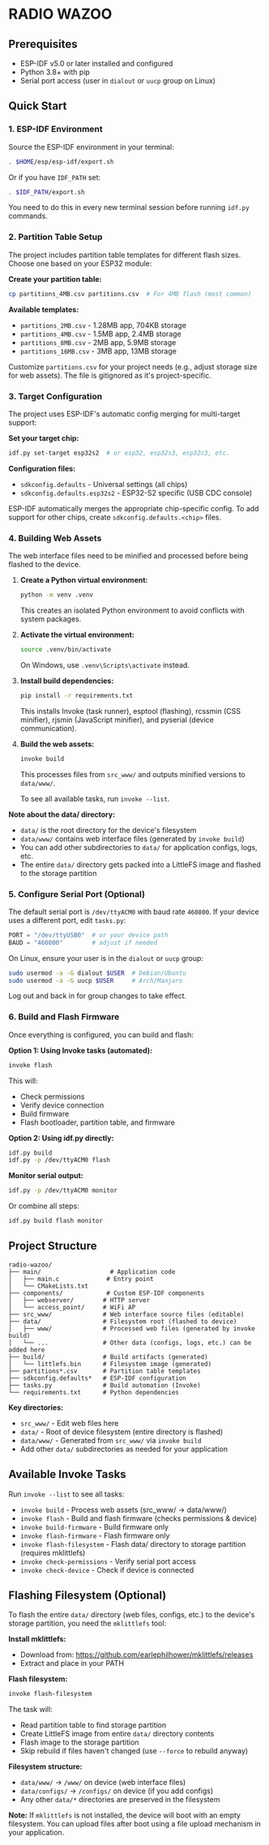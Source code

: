 # RADIO WAZOO

## Prerequisites

- ESP-IDF v5.0 or later installed and configured
- Python 3.8+ with pip
- Serial port access (user in `dialout` or `uucp` group on Linux)

## Quick Start

### 1. ESP-IDF Environment

Source the ESP-IDF environment in your terminal:

```bash
. $HOME/esp/esp-idf/export.sh
```

Or if you have `IDF_PATH` set:
```bash
. $IDF_PATH/export.sh
```

You need to do this in every new terminal session before running `idf.py` commands.

### 2. Partition Table Setup

The project includes partition table templates for different flash sizes. Choose one based on your ESP32 module:

**Create your partition table:**
```bash
cp partitions_4MB.csv partitions.csv  # For 4MB flash (most common)
```

**Available templates:**
- `partitions_2MB.csv` - 1.28MB app, 704KB storage
- `partitions_4MB.csv` - 1.5MB app, 2.4MB storage
- `partitions_8MB.csv` - 2MB app, 5.9MB storage
- `partitions_16MB.csv` - 3MB app, 13MB storage

Customize `partitions.csv` for your project needs (e.g., adjust storage size for web assets). The file is gitignored as it's project-specific.

### 3. Target Configuration

The project uses ESP-IDF's automatic config merging for multi-target support:

**Set your target chip:**
```bash
idf.py set-target esp32s2  # or esp32, esp32s3, esp32c3, etc.
```

**Configuration files:**
- `sdkconfig.defaults` - Universal settings (all chips)
- `sdkconfig.defaults.esp32s2` - ESP32-S2 specific (USB CDC console)

ESP-IDF automatically merges the appropriate chip-specific config. To add support for other chips, create `sdkconfig.defaults.<chip>` files.

### 4. Building Web Assets

The web interface files need to be minified and processed before being flashed to the device.

1. **Create a Python virtual environment:**
   ```bash
   python -m venv .venv
   ```
   This creates an isolated Python environment to avoid conflicts with system packages.

2. **Activate the virtual environment:**
   ```bash
   source .venv/bin/activate
   ```
   On Windows, use `.venv\Scripts\activate` instead.

3. **Install build dependencies:**
   ```bash
   pip install -r requirements.txt
   ```
   This installs Invoke (task runner), esptool (flashing), rcssmin (CSS minifier), rjsmin (JavaScript minifier), and pyserial (device communication).

4. **Build the web assets:**
   ```bash
   invoke build
   ```
   This processes files from `src_www/` and outputs minified versions to `data/www/`.

   To see all available tasks, run `invoke --list`.

**Note about the data/ directory:**
- `data/` is the root directory for the device's filesystem
- `data/www/` contains web interface files (generated by `invoke build`)
- You can add other subdirectories to `data/` for application configs, logs, etc.
- The entire `data/` directory gets packed into a LittleFS image and flashed to the storage partition

### 5. Configure Serial Port (Optional)

The default serial port is `/dev/ttyACM0` with baud rate `460800`. If your device uses a different port, edit `tasks.py`:

```python
PORT = "/dev/ttyUSB0"  # or your device path
BAUD = "460800"        # adjust if needed
```

On Linux, ensure your user is in the `dialout` or `uucp` group:
```bash
sudo usermod -a -G dialout $USER  # Debian/Ubuntu
sudo usermod -a -G uucp $USER     # Arch/Manjaro
```

Log out and back in for group changes to take effect.

### 6. Build and Flash Firmware

Once everything is configured, you can build and flash:

**Option 1: Using Invoke tasks (automated):**
```bash
invoke flash
```
This will:
- Check permissions
- Verify device connection
- Build firmware
- Flash bootloader, partition table, and firmware

**Option 2: Using idf.py directly:**
```bash
idf.py build
idf.py -p /dev/ttyACM0 flash
```

**Monitor serial output:**
```bash
idf.py -p /dev/ttyACM0 monitor
```

Or combine all steps:
```bash
idf.py build flash monitor
```

## Project Structure

```
radio-wazoo/
├── main/                   # Application code
│   ├── main.c             # Entry point
│   └── CMakeLists.txt
├── components/            # Custom ESP-IDF components
│   ├── webserver/        # HTTP server
│   └── access_point/     # WiFi AP
├── src_www/              # Web interface source files (editable)
├── data/                 # Filesystem root (flashed to device)
│   ├── www/              # Processed web files (generated by invoke build)
│   └── ...               # Other data (configs, logs, etc.) can be added here
├── build/                # Build artifacts (generated)
│   └── littlefs.bin      # Filesystem image (generated)
├── partitions*.csv       # Partition table templates
├── sdkconfig.defaults*   # ESP-IDF configuration
├── tasks.py              # Build automation (Invoke)
└── requirements.txt      # Python dependencies
```

**Key directories:**
- `src_www/` - Edit web files here
- `data/` - Root of device filesystem (entire directory is flashed)
- `data/www/` - Generated from `src_www/` via `invoke build`
- Add other `data/` subdirectories as needed for your application

## Available Invoke Tasks

Run `invoke --list` to see all tasks:

- `invoke build` - Process web assets (src_www/ → data/www/)
- `invoke flash` - Build and flash firmware (checks permissions & device)
- `invoke build-firmware` - Build firmware only
- `invoke flash-firmware` - Flash firmware only
- `invoke flash-filesystem` - Flash data/ directory to storage partition (requires mklittlefs)
- `invoke check-permissions` - Verify serial port access
- `invoke check-device` - Check if device is connected

## Flashing Filesystem (Optional)

To flash the entire `data/` directory (web files, configs, etc.) to the device's storage partition, you need the `mklittlefs` tool:

**Install mklittlefs:**
- Download from: https://github.com/earlephilhower/mklittlefs/releases
- Extract and place in your PATH

**Flash filesystem:**
```bash
invoke flash-filesystem
```

The task will:
- Read partition table to find storage partition
- Create LittleFS image from entire `data/` directory contents
- Flash image to the storage partition
- Skip rebuild if files haven't changed (use `--force` to rebuild anyway)

**Filesystem structure:**
- `data/www/` → `/www/` on device (web interface files)
- `data/configs/` → `/configs/` on device (if you add configs)
- Any other `data/*` directories are preserved in the filesystem

**Note:** If `mklittlefs` is not installed, the device will boot with an empty filesystem. You can upload files after boot using a file upload mechanism in your application.
